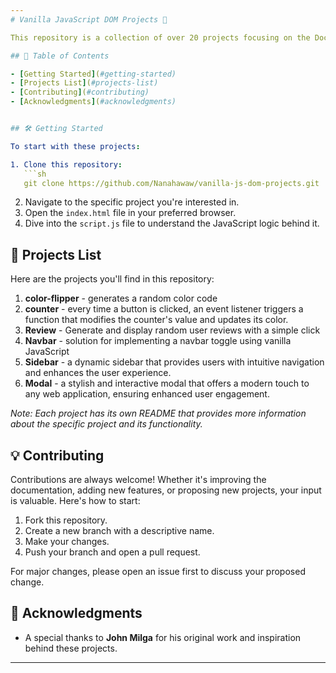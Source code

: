 ```yaml
---
# Vanilla JavaScript DOM Projects 🚀

This repository is a collection of over 20 projects focusing on the Document Object Model (DOM) manipulation using pure, vanilla JavaScript. These projects are inspired by and built upon the foundational work by **John Milga**. Whether you're a beginner wanting to learn, or an experienced developer looking to brush up on your skills, this set of projects offers something for everyone.

## 📌 Table of Contents

- [Getting Started](#getting-started)
- [Projects List](#projects-list)
- [Contributing](#contributing)
- [Acknowledgments](#acknowledgments)


## 🛠 Getting Started

To start with these projects:

1. Clone this repository:
   ```sh
   git clone https://github.com/Nanahawaw/vanilla-js-dom-projects.git
   ```
2. Navigate to the specific project you're interested in.
3. Open the `index.html` file in your preferred browser.
4. Dive into the `script.js` file to understand the JavaScript logic behind it.

## 📜 Projects List

Here are the projects you'll find in this repository:

1. **color-flipper** - generates a random color code
2. **counter** - every time a button is clicked, an event listener triggers a function that modifies the counter's value and updates its color.
3. **Review** - Generate and display random user reviews with a simple click
4. **Navbar** - solution for implementing a navbar toggle using vanilla JavaScript
5. **Sidebar** - a dynamic sidebar that provides users with intuitive navigation and enhances the user experience.
6. **Modal** - a stylish and interactive modal that offers a modern touch to any web application, ensuring enhanced user engagement.


*Note: Each project has its own README that provides more information about the specific project and its functionality.*

## 💡 Contributing

Contributions are always welcome! Whether it's improving the documentation, adding new features, or proposing new projects, your input is valuable. Here's how to start:

1. Fork this repository.
2. Create a new branch with a descriptive name.
3. Make your changes.
4. Push your branch and open a pull request.

For major changes, please open an issue first to discuss your proposed change.


## 🙌 Acknowledgments

- A special thanks to **John Milga** for his original work and inspiration behind these projects.

---
```


